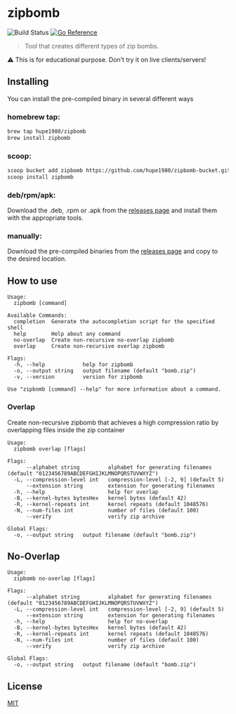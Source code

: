 # zipbomb
![Build Status](https://github.com/hupe1980/zipbomb/workflows/build/badge.svg) 
[![Go Reference](https://pkg.go.dev/badge/github.com/hupe1980/zipbomb.svg)](https://pkg.go.dev/github.com/hupe1980/zipbomb)
> Tool that creates different types of zip bombs.

:warning: This is for educational purpose. Don’t try it on live clients/servers!

## Installing
You can install the pre-compiled binary in several different ways

### homebrew tap:
```bash
brew tap hupe1980/zipbomb
brew install zipbomb
```
### scoop:
```bash
scoop bucket add zipbomb https://github.com/hupe1980/zipbomb-bucket.git
scoop install zipbomb
```

### deb/rpm/apk:
Download the .deb, .rpm or .apk from the [releases page](https://github.com/hupe1980/zipbomb/releases) and install them with the appropriate tools.

### manually:
Download the pre-compiled binaries from the [releases page](https://github.com/hupe1980/zipbomb/releases) and copy to the desired location.


## How to use
```
Usage:
  zipbomb [command]

Available Commands:
  completion  Generate the autocompletion script for the specified shell
  help        Help about any command
  no-overlap  Create non-recursive no-overlap zipbomb
  overlap     Create non-recursive overlap zipbomb

Flags:
  -h, --help            help for zipbomb
  -o, --output string   output filename (default "bomb.zip")
  -v, --version         version for zipbomb

Use "zipbomb [command] --help" for more information about a command.
```

### Overlap
Create non-recursive zipbomb that achieves a high compression ratio by overlapping files inside the zip container
```
Usage:
  zipbomb overlap [flags]

Flags:
      --alphabet string         alphabet for generating filenames (default "0123456789ABCDEFGHIJKLMNOPQRSTUVWXYZ")
  -L, --compression-level int   compression-level [-2, 9] (default 5)
      --extension string        extension for generating filenames
  -h, --help                    help for overlap
  -B, --kernel-bytes bytesHex   kernel bytes (default 42)
  -R, --kernel-repeats int      kernel repeats (default 1048576)
  -N, --num-files int           number of files (default 100)
      --verify                  verify zip archive

Global Flags:
  -o, --output string   output filename (default "bomb.zip")
```

## No-Overlap
```
Usage:
  zipbomb no-overlap [flags]

Flags:
      --alphabet string         alphabet for generating filenames (default "0123456789ABCDEFGHIJKLMNOPQRSTUVWXYZ")
  -L, --compression-level int   compression-level [-2, 9] (default 5)
      --extension string        extension for generating filenames
  -h, --help                    help for no-overlap
  -B, --kernel-bytes bytesHex   kernel bytes (default 42)
  -R, --kernel-repeats int      kernel repeats (default 1048576)
  -N, --num-files int           number of files (default 100)
      --verify                  verify zip archive

Global Flags:
  -o, --output string   output filename (default "bomb.zip")
```

## License
[MIT](LICENCE)